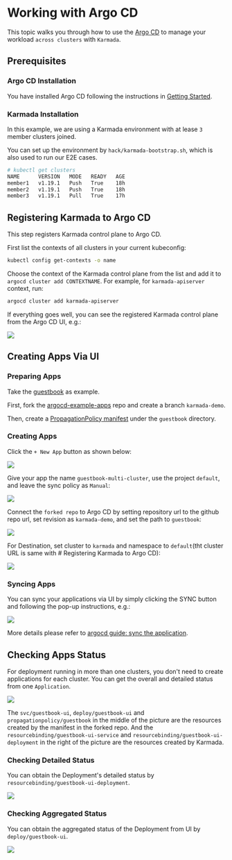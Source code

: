 # Working with Argo CD

This topic walks you through how to use the [Argo CD](https://github.com/argoproj/argo-cd/) to manage your workload 
`across clusters` with `Karmada`.

## Prerequisites
### Argo CD Installation
You have installed Argo CD following the instructions in [Getting Started](https://argo-cd.readthedocs.io/en/stable/getting_started/#getting-started).

### Karmada Installation
In this example, we are using a Karmada environment with at lease `3` member clusters joined.

You can set up the environment by `hack/karmada-bootstrap.sh`, which is also used to run our E2E cases.

```bash
# kubectl get clusters
NAME      VERSION   MODE   READY   AGE
member1   v1.19.1   Push   True    18h
member2   v1.19.1   Push   True    18h
member3   v1.19.1   Pull   True    17h
```

## Registering Karmada to Argo CD
This step registers Karmada control plane to Argo CD.

First list the contexts of all clusters in your current kubeconfig:
```bash
kubectl config get-contexts -o name
```

Choose the context of the Karmada control plane from the list and add it to `argocd cluster add CONTEXTNAME`. 
For example, for `karmada-apiserver` context, run:
```bash
argocd cluster add karmada-apiserver
```

If everything goes well, you can see the registered Karmada control plane from the Argo CD UI, e.g.:

![](./images/argocd-register-karmada.png)

## Creating Apps Via UI

### Preparing Apps
Take the [guestbook](https://github.com/argoproj/argocd-example-apps/tree/53e28ff20cc530b9ada2173fbbd64d48338583ba/guestbook) 
as example.

First, fork the [argocd-example-apps](https://github.com/argoproj/argocd-example-apps) repo and create a branch 
`karmada-demo`.

Then, create a [PropagationPolicy manifest](https://github.com/RainbowMango/argocd-example-apps/blob/e499ea5c6f31b665366bfbe5161737dc8723fb3b/guestbook/propagationpolicy.yaml) under the `guestbook` directory.

### Creating Apps

Click the `+ New App` button as shown below:

![](./images/argocd-new-app.png)

Give your app the name `guestbook-multi-cluster`, use the project `default`, and leave the sync policy as `Manual`:

![](./images/argocd-new-app-name.png)

Connect the `forked repo` to Argo CD by setting repository url to the github repo url, set revision as `karmada-demo`, 
and set the path to `guestbook`:

![](./images/argocd-new-app-repo.png)

For Destination, set cluster to `karmada` and namespace to `default`(tht cluster URL is same with # Registering Karmada to Argo CD):

![](./images/argocd-new-app-cluster.png)

### Syncing Apps
You can sync your applications via UI by simply clicking the SYNC button and following the pop-up instructions, e.g.:

![](./images/argocd-sync-apps.png)

More details please refer to [argocd guide: sync the application](https://argo-cd.readthedocs.io/en/stable/getting_started/#7-sync-deploy-the-application).

## Checking Apps Status
For deployment running in more than one clusters, you don't need to create applications for each 
cluster. You can get the overall and detailed status from one `Application`.

![](./images/argocd-status-overview.png)

The `svc/guestbook-ui`, `deploy/guestbook-ui` and `propagationpolicy/guestbook` in the middle of the picture are the 
resources created by the manifest in the forked repo. And the `resourcebinding/guestbook-ui-service` and 
`resourcebinding/guestbook-ui-deployment` in the right of the picture are the resources created by Karmada.

### Checking Detailed Status
You can obtain the Deployment's detailed status by `resourcebinding/guestbook-ui-deployment`. 

![](./images/argocd-status-resourcebinding.png)

### Checking Aggregated Status
You can obtain the aggregated status of the Deployment from UI by `deploy/guestbook-ui`.

![](./images/argocd-status-aggregated.png)
